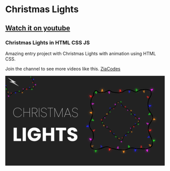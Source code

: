 # Christmas Lights
## [Watch it on youtube](https://youtu.be/u5QwqUX54ZM)
### Christmas Lights in HTML CSS JS

Amazing entry project with Christmas Lights with animation using HTML CSS.

Join the channel to see more videos like this. [ZiaCodes](https://www.youtube.com/channel/UC_YHt2kls6yYWTpWMm1MLwg?sub_confirmation=1)

![Preview Image of Project](/Preeview.png)
